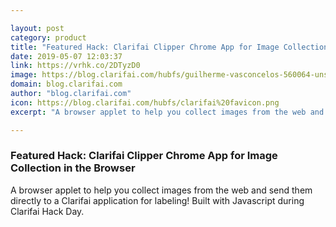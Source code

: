 ```yaml
---

layout: post
category: product
title: "Featured Hack: Clarifai Clipper Chrome App for Image Collection in the Browser"
date: 2019-05-07 12:03:37
link: https://vrhk.co/2DTyzD0
image: https://blog.clarifai.com/hubfs/guilherme-vasconcelos-560064-unsplash.jpg#keepProtocol
domain: blog.clarifai.com
author: "blog.clarifai.com"
icon: https://blog.clarifai.com/hubfs/clarifai%20favicon.png
excerpt: "A browser applet to help you collect images from the web and send them directly to a Clarifai application for labeling! Built with Javascript during Clarifai Hack Day."

---
```


### Featured Hack: Clarifai Clipper Chrome App for Image Collection in the Browser

A browser applet to help you collect images from the web and send them directly to a Clarifai application for labeling! Built with Javascript during Clarifai Hack Day.